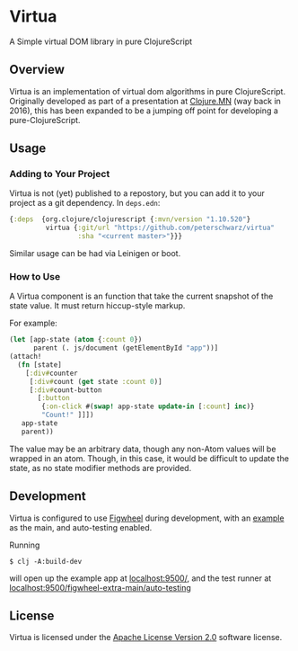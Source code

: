 # Virtua

A Simple virtual DOM library in pure ClojureScript

## Overview

Virtua is an implementation of virtual dom algorithms in pure ClojureScript.
Originally developed as part of a presentation at
[Clojure.MN](https://www.clojure.mn) (way back in 2016), this has been expanded
to be a jumping off point for developing a pure-ClojureScript.

## Usage

### Adding to Your Project

Virtua is not (yet) published to a repostory, but you can add it to your project
as a git dependency.  In `deps.edn`:

```clojure
{:deps  {org.clojure/clojurescript {:mvn/version "1.10.520"}
         virtua {:git/url "https://github.com/peterschwarz/virtua"
                 :sha "<current master>"}}}
```

Similar usage can be had via Leinigen or boot.

### How to Use

A Virtua component is an function that take the current snapshot of the state
value. It must return hiccup-style markup.

For example:

```clojure
(let [app-state (atom {:count 0})
      parent (. js/document (getElementById "app"))]
(attach!
  (fn [state]
    [:div#counter
     [:div#count (get state :count 0)]
     [:div#count-button
       [:button
        {:on-click #(swap! app-state update-in [:count] inc)}
        "Count!" ]]])
   app-state
   parent))
```

The value may be an arbitrary data, though any non-Atom values will be wrapped
in an atom. Though, in this case, it would be difficult to update the state, as
no state modifier methods are provided.

## Development

Virtua is configured to use [Figwheel](https://figwheel.org) during development,
with an [example](dev/virtua/main.cljs) as the main, and auto-testing enabled.

Running

```
$ clj -A:build-dev
```

will open up the example app at [localhost:9500/](http://localhost:9500/), and
the test runner at
[localhost:9500/figwheel-extra-main/auto-testing](http://localhost:9500/figwheel-extra-main/auto-testing)

## License

Virtua is licensed under the [Apache License Version 2.0](LICENSE) software
license.
